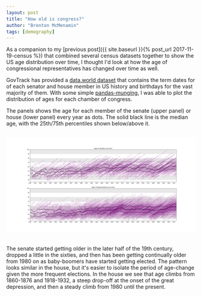 ```yaml
---
layout: post
title: "How old is congress?"
author: "Brenton McMenamin"
tags: [demography]
---
```


As a companion to my [previous post]({{ site.baseurl }}{% post_url 2017-11-19-census %}) that combined several census datasets together to show the US age distribution over time, I thought I'd look at how the age of congressional representatives has changed over time as well.

GovTrack has provided a [data.world dataset](https://data.world/govtrack/us-congress-legislators) that contains the term dates for of each senator and house member in US history and birthdays for the vast majority of them.
With some simple [pandas-munging](https://github.com/bmcmenamin/sundries/blob/master/congress_age_distro/Congress%20Ages.ipynb), I was able to plot the distribution of ages for each chamber of congress.

The panels shows the age for each member of the senate (upper panel) or house (lower panel) every year as dots. The solid black line is the median age, with the 25th/75th percentiles shown below/above it.


<br>
<div align="center">
    <img alt="The average age of congressional members over time" src="/figs/cong_age_distro/congressional_ages_over_time.png" width="1200px">
</div>
<br>


The senate started getting older in the later half of the 19th century, dropped a little in the sixties, and then has been getting continually older from 1980 on as baby-boomers have started getting elected. The pattern looks similar in the house, but it's easier to isolate the period of age-change given the more frequent elections. In the house we see that age climbs from 1860-1876 and 1918-1932, a steep drop-off at the onset of the great depression, and then a steady climb from 1980 until the present.

